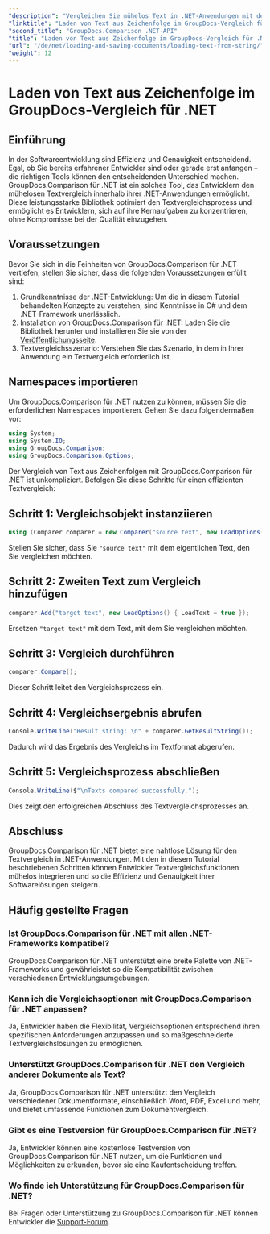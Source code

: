 ```yaml
---
"description": "Vergleichen Sie mühelos Text in .NET-Anwendungen mit der Bibliothek GroupDocs.Comparison. Steigern Sie Effizienz und Genauigkeit durch nahtlose Integration."
"linktitle": "Laden von Text aus Zeichenfolge im GroupDocs-Vergleich für .NET"
"second_title": "GroupDocs.Comparison .NET-API"
"title": "Laden von Text aus Zeichenfolge im GroupDocs-Vergleich für .NET"
"url": "/de/net/loading-and-saving-documents/loading-text-from-string/"
"weight": 12
---
```


# Laden von Text aus Zeichenfolge im GroupDocs-Vergleich für .NET

## Einführung
In der Softwareentwicklung sind Effizienz und Genauigkeit entscheidend. Egal, ob Sie bereits erfahrener Entwickler sind oder gerade erst anfangen – die richtigen Tools können den entscheidenden Unterschied machen. GroupDocs.Comparison für .NET ist ein solches Tool, das Entwicklern den mühelosen Textvergleich innerhalb ihrer .NET-Anwendungen ermöglicht. Diese leistungsstarke Bibliothek optimiert den Textvergleichsprozess und ermöglicht es Entwicklern, sich auf ihre Kernaufgaben zu konzentrieren, ohne Kompromisse bei der Qualität einzugehen.
## Voraussetzungen
Bevor Sie sich in die Feinheiten von GroupDocs.Comparison für .NET vertiefen, stellen Sie sicher, dass die folgenden Voraussetzungen erfüllt sind:
1. Grundkenntnisse der .NET-Entwicklung: Um die in diesem Tutorial behandelten Konzepte zu verstehen, sind Kenntnisse in C# und dem .NET-Framework unerlässlich.
2. Installation von GroupDocs.Comparison für .NET: Laden Sie die Bibliothek herunter und installieren Sie sie von der [Veröffentlichungsseite](https://releases.groupdocs.com/comparison/net/).
3. Textvergleichsszenario: Verstehen Sie das Szenario, in dem in Ihrer Anwendung ein Textvergleich erforderlich ist.

## Namespaces importieren
Um GroupDocs.Comparison für .NET nutzen zu können, müssen Sie die erforderlichen Namespaces importieren. Gehen Sie dazu folgendermaßen vor:

```csharp
using System;
using System.IO;
using GroupDocs.Comparison;
using GroupDocs.Comparison.Options;
```
Der Vergleich von Text aus Zeichenfolgen mit GroupDocs.Comparison für .NET ist unkompliziert. Befolgen Sie diese Schritte für einen effizienten Textvergleich:
## Schritt 1: Vergleichsobjekt instanziieren
```csharp
using (Comparer comparer = new Comparer("source text", new LoadOptions() { LoadText = true }))
```
Stellen Sie sicher, dass Sie `"source text"` mit dem eigentlichen Text, den Sie vergleichen möchten.
## Schritt 2: Zweiten Text zum Vergleich hinzufügen
```csharp
comparer.Add("target text", new LoadOptions() { LoadText = true });
```
Ersetzen `"target text"` mit dem Text, mit dem Sie vergleichen möchten.
## Schritt 3: Vergleich durchführen
```csharp
comparer.Compare();
```
Dieser Schritt leitet den Vergleichsprozess ein.
## Schritt 4: Vergleichsergebnis abrufen
```csharp
Console.WriteLine("Result string: \n" + comparer.GetResultString());
```
Dadurch wird das Ergebnis des Vergleichs im Textformat abgerufen.
## Schritt 5: Vergleichsprozess abschließen
```csharp
Console.WriteLine($"\nTexts compared successfully.");
```
Dies zeigt den erfolgreichen Abschluss des Textvergleichsprozesses an.

## Abschluss
GroupDocs.Comparison für .NET bietet eine nahtlose Lösung für den Textvergleich in .NET-Anwendungen. Mit den in diesem Tutorial beschriebenen Schritten können Entwickler Textvergleichsfunktionen mühelos integrieren und so die Effizienz und Genauigkeit ihrer Softwarelösungen steigern.
## Häufig gestellte Fragen
### Ist GroupDocs.Comparison für .NET mit allen .NET-Frameworks kompatibel?
GroupDocs.Comparison für .NET unterstützt eine breite Palette von .NET-Frameworks und gewährleistet so die Kompatibilität zwischen verschiedenen Entwicklungsumgebungen.
### Kann ich die Vergleichsoptionen mit GroupDocs.Comparison für .NET anpassen?
Ja, Entwickler haben die Flexibilität, Vergleichsoptionen entsprechend ihren spezifischen Anforderungen anzupassen und so maßgeschneiderte Textvergleichslösungen zu ermöglichen.
### Unterstützt GroupDocs.Comparison für .NET den Vergleich anderer Dokumente als Text?
Ja, GroupDocs.Comparison für .NET unterstützt den Vergleich verschiedener Dokumentformate, einschließlich Word, PDF, Excel und mehr, und bietet umfassende Funktionen zum Dokumentvergleich.
### Gibt es eine Testversion für GroupDocs.Comparison für .NET?
Ja, Entwickler können eine kostenlose Testversion von GroupDocs.Comparison für .NET nutzen, um die Funktionen und Möglichkeiten zu erkunden, bevor sie eine Kaufentscheidung treffen.
### Wo finde ich Unterstützung für GroupDocs.Comparison für .NET?
Bei Fragen oder Unterstützung zu GroupDocs.Comparison für .NET können Entwickler die [Support-Forum](https://forum.groupdocs.com/c/comparison/12).